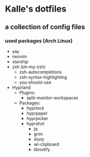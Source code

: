 # Kalle's dotfiles
a collection of config files
----------
### used packages (Arch Linux)
- yay
- neovim
- starship
- zsh (oh-my-zsh)
  - zsh-autocompletions
  - zsh-syntax-highlighting
  - you-should-use
- Hyprland
  - Plugins:
    - split-monitor-workspaces
  - Packages:
    - hyprlock
    - hyprpaper
    - hyprpicker
    - hyprshot
      - jq
      - grim
      - slurp
      - wl-clipboard
      - libnotify

